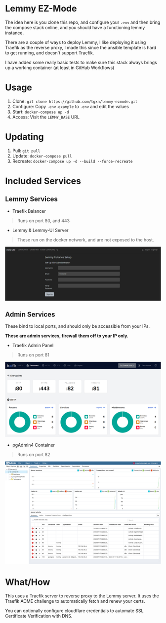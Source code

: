 # Lemmy EZ-Mode

The idea here is you clone this repo, and configure your `.env` and then bring the compose stack online, and you should have a functioning lemmy instance.

There are a couple of ways to deploy Lemmy, I like deploying it using Traefik as the reverse proxy, I made this since the ansible template is hard to get running, and doesn't support Traefik.

I have added some really basic tests to make sure this stack always brings up a working container (at least in GitHub Workflows)

# Usage

1. Clone: `git clone https://github.com/tgxn/lemmy-ezmode.git`
2. Configure: Copy `.env.example` to `.env` and edit the values
3. Start: `docker-compose up -d`
4. Access: Visit the `LEMMY_BASE` URL

# Updating

1. Pull: `git pull`
2. Update: `docker-compose pull`
3. Recreate: `docker-compose up -d --build --force-recreate`


# Included Services

## Lemmy Services

- Traefik Balancer
 > Runs on port 80, and 443

- Lemmy & Lemmy-UI Server
 > These run on the docker network, and are not exposed to the host.

 ![Lemmy New Instance Page](./docs/images/lemmy-setup.png)

## Admin Services
These bind to local ports, and should only be accessible from your IPs.

**These are admin services, firewall them off to your IP only.**

- Traefik Admin Panel
 > Runs on port 81

![Traefik Admin Panel](./docs/images/traefik-panel.png)

- pgAdmin4 Container
 > Runs on port 82

![pgAdmin4 Admin Panel](./docs/images/pgadmin-panel.png)

# What/How

This uses a Traefik server to reverse proxy to the Lemmy server.
It uses the Traefik ACME challenge to automatically fetch and renew your certs.

You can optionally configure cloudflare credentials to automate SSL Certificate Verification with DNS.
